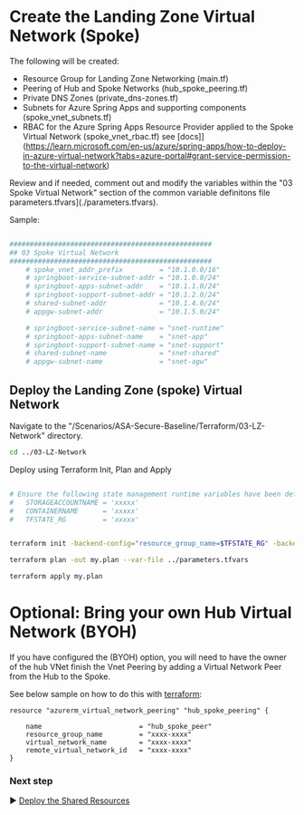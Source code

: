 # Create the Landing Zone Virtual Network (Spoke)

The following will be created:
* Resource Group for Landing Zone Networking (main.tf)
* Peering of Hub and Spoke Networks (hub_spoke_peering.tf)
* Private DNS Zones (private_dns-zones.tf)
* Subnets for Azure Spring Apps and supporting components (spoke_vnet_subnets.tf)
* RBAC for the Azure Spring Apps Resource Provider applied to the Spoke Virtual Network (spoke_vnet_rbac.tf) see [docs]](https://learn.microsoft.com/en-us/azure/spring-apps/how-to-deploy-in-azure-virtual-network?tabs=azure-portal#grant-service-permission-to-the-virtual-network)

Review and if needed, comment out and modify the variables within the "03 Spoke Virtual Network" section of the common variable definitons file parameters.tfvars](./parameters.tfvars). 

Sample:

```bash

##################################################
## 03 Spoke Virtual Network
##################################################
    # spoke_vnet_addr_prefix         = "10.1.0.0/16"
    # springboot-service-subnet-addr = "10.1.0.0/24"
    # springboot-apps-subnet-addr    = "10.1.1.0/24"
    # springboot-support-subnet-addr = "10.1.2.0/24"
    # shared-subnet-addr             = "10.1.4.0/24"
    # appgw-subnet-addr              = "10.1.5.0/24"

    # springboot-service-subnet-name = "snet-runtime"
    # springboot-apps-subnet-name    = "snet-app"
    # springboot-support-subnet-name = "snet-support"
    # shared-subnet-name             = "snet-shared"
    # appgw-subnet-name              = "snet-agw"

```
## Deploy the Landing Zone (spoke) Virtual Network

Navigate to the "/Scenarios/ASA-Secure-Baseline/Terraform/03-LZ-Network" directory. 

```bash
cd ../03-LZ-Network
```
Deploy using Terraform Init, Plan and Apply

```bash

# Ensure the following state management runtime variables have been defined:
#   STORAGEACCOUNTNAME = 'xxxxx'
#   CONTAINERNAME      = 'xxxxx'
#   TFSTATE_RG         = 'xxxxx'


terraform init -backend-config="resource_group_name=$TFSTATE_RG" -backend-config="storage_account_name=$STORAGEACCOUNTNAME" -backend-config="container_name=$CONTAINERNAME"
```

```bash
terraform plan -out my.plan --var-file ../parameters.tfvars
```

```bash
terraform apply my.plan
```
# Optional: Bring your own Hub Virtual Network (BYOH)
If you have configured the (BYOH) option, you will need to have the owner of the hub VNet finish the Vnet Peering by adding a Virtual Network Peer from the Hub to the Spoke. 

See below sample on how to do this with [terraform](https://registry.terraform.io/providers/hashicorp/azurerm/latest/docs/resources/virtual_network_peering):

```
resource "azurerm_virtual_network_peering" "hub_spoke_peering" {
   
    name                        = "hub_spoke_peer"
    resource_group_name         = "xxxx-xxxx"
    virtual_network_name        = "xxxx-xxxx"
    remote_virtual_network_id   = "xxxx-xxxx" 
}
```


### Next step

:arrow_forward: [Deploy the Shared Resources](./04-LZ-SharedResources.md)